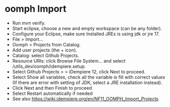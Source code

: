 # oomph Import
* Run mvn verify.
* Start eclipse, choose a new and empty workspace (can be any folder).
* Configure your Eclipse, make sure Installed JREs is using jdk or jre 17.
* File > Import...
* Oomph > Projects from Catalog.
* Add user projects (the + icon).
* Catalog: select Github Projects. 
* Resource URIs: click Browse File System... and select <idempiere source folder>/utils_dev/oomph/idempiere.setup.
* Select Github Projects > <User> > iDempiere 12, click Next to proceed.
* Select Show all variables, check all the variable is fill with correct values (If there are error with setting of JDK, select a JRE installation instead).
* Click Next and then Finish to proceed
* Select Restart automatically if needed
* See also https://wiki.idempiere.org/en/NF11_OOMPH_Import_Projects
